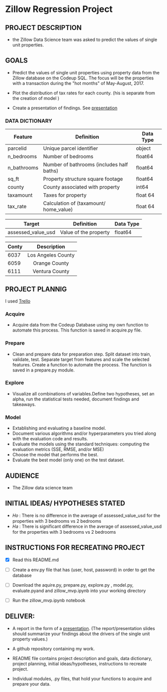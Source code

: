 
# Zillow Regression Project

## PROJECT DESCRIPTION
- the Zillow Data Science team was asked to predict the values of single unit properties. 


## GOALS 

- Predict the values of single unit properties using property data from the Zillow database on the Codeup SQL. The focus will be the properties with a  transaction during the "hot months" of May-August, 2017.

- Plot the distribution of tax rates for each county. (his is separate from the creation of model )
-   Create a presentation of findings. See [presentation](https://www.canva.com/design/DAEhYOszNZM/t8Cq84OPlBoZuwg_Zq54zA/view?utm_content=DAEhYOszNZM&utm_campaign=designshare&utm_medium=link&utm_source=publishpresent)



### DATA DICTIONARY

| Feature | Definition | Data Type |
| --- | ---------------- | -------|
|  parcelid |  Unique parcel identifier    | object  |
| n_bedrooms | Number of bedrooms  | float64 |
| n_bathrooms | Number of bathrooms (includes half baths) | float64|
| sq_ft | Property structure square footage | float64|
| county | County associated with property  | int64
| taxamount | Taxes for property | float 64|
| tax_rate | Calculation of (taxamount/ home_value)  |  float 64 |




| Target | Definition | Data Type |
| --- | --- | -------|
| assessed_value_usd | Value of the property | float64 |






|  Conty      |  Description    |  
| :------------- | :-----------------: | 
| 6037    | Los Angeles County | 
| 6059    | Orange County | 
| 6111    | Ventura County  | 



## PROJECT PLANNIG
I used [Trello ](https://trello.com/b/VhfLmzDz/regressionzillowproject)


### Acquire
- Acquire data from the Codeup Database using my own function to automate this process. This function is saved in acquire.py file.
### Prepare
- Clean and prepare data for preparation step. 
Split dataset into train, validate, test. Separate target from features and scale the selected features. Create a function to automate the process. The function is saved in a prepare.py module. 
### Explore
- Visualize all combinations of variables.Define two hypotheses, set an alpha, run the statistical tests needed, document findings and takeaways.
### Model
- Extablishing and evaluating a baseline model.
- Document various algorithms and/or hyperparameters you tried along with the evaluation code and results.
- Evaluate the  models using the standard techniques: computing the evaluation metrics (SSE, RMSE, and/or MSE)
- Choose the model that performs the best.
- Evaluate the best model (only one) on the test dataset.


## AUDIENCE 
- The Zillow data science team

## INITIAL IDEAS/ HYPOTHESES STATED
- 𝐻𝑜 : There is no difference in  the average of assessed_value_usd  for the properties with  3  bedrooms  vs 2 bedrooms
- 𝐻𝑎 : There is significant  difference in  the average of assessed_value_usd  for the properties with  3  bedrooms  vs 2 bedrooms

## INSTRUCTIONS FOR RECREATING PROJECT

- [x] Read this README.md
- [ ] Create a env.py file that has (user, host, password) in order to  get the database 
- [ ] Download the aquire.py, prepare.py, explore.py , model.py,  evaluate.pyand  and  zillow_mvp.ipynb into your working directory
- [ ] Run the zillow_mvp.ipynb notebook


## DELIVER:
- A report in the form of a [presentation](https://www.canva.com/design/DAEhYOszNZM/t8Cq84OPlBoZuwg_Zq54zA/view?utm_content=DAEhYOszNZM&utm_campaign=designshare&utm_medium=link&utm_source=publishpresent). (The report/presentation slides should summarize your findings about the drivers of the single unit property values.)
- A github repository containing my work.
- README file contains project description and goals, data dictionary, project planning, initial ideas/hypotheses, instructions to recreate project.

- Individual modules, .py files, that hold your functions to acquire and prepare your data.

